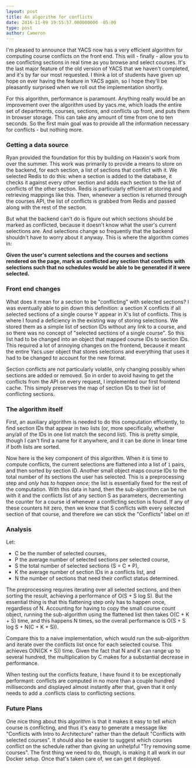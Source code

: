 ```yaml
---
layout: post
title: An algorithm for conflicts
date: 2016-11-09 19:55:57.000000000 -05:00
type: post
author: Cameron
---
```


I'm pleased to announce that YACS now has a very efficient algorithm for computing course conflicts on the front end. This will - finally - allow you to see conflicting sections in real time as you browse and select courses. It's the last major feature of the old version of YACS that we haven't completed, and it's by far our most requested. I think a lot of students have given up hope on ever having the feature in YACS again, so I hope they'll be pleasantly surprised when we roll out the implementation shortly.

For this algorithm, performance is paramount. Anything really would be an improvement over the algorithm used by yacs.me, which loads the entire set of departments, courses, sections, and conflicts up front, and puts them in browser storage. This can take any amount of time from one to ten seconds. So the first main goal was to provide all the information necessary for conflicts - but nothing more.

### Getting a data source

Ryan provided the foundation for this by building on Haoxin's work from over the summer. This work was primarily to provide a means to store on the backend, for each section, a list of sections that conflict with it. We selected Redis to do this: when a section is added to the database, it checks it against every other section and adds each section to the list of conflicts of the other section. Redis is particularly efficient at storing and retrieving mappings like this. Then, whenever a section is returned through the courses API, the list of conflicts is grabbed from Redis and passed along with the rest of the section.

But what the backend can't do is figure out which sections should be marked as conflicted, because it doesn't know what the user's current selections are. And selections change so frequently that the backend shouldn't have to worry about it anyway. This is where the algorithm comes in:

**Given the user's current selections and the courses and sections rendered on the page, mark as conflicted any section that conflicts with selections such that no schedules would be able to be generated if it were selected.**

### Front end changes

What does it mean for a section to be "conflicting" with selected sections? I was eventually able to pin down this definition: a section X conflicts if all selected sections of a single course Y appear in X's list of conflicts. This is where I found a deficiency in the existing way of storing selections. We stored them as a simple list of section IDs without any link to a course, and so there was no concept of "selected sections of a single course". So this list had to be changed into an object that mapped course IDs to section IDs. This required a lot of annoying changes on the frontend, because it meant the entire Yacs.user object that stores selections and everything that uses it had to be changed to account for the new format.

Section conflicts are not particularly volatile, only changing possibly when sections are added or removed. So in order to avoid having to get the conflicts from the API on every request, I implemented our first frontend cache. This simply preserves the map of section IDs to their list of conflicting sections.

### The algorithm itself

First, an auxiliary algorithm is needed to do this computation efficiently, to find section IDs that appear in two lists (or, more specifically, whether any/all of the IDs in one list match the second list). This is pretty simple, though I can't find a name for it anywhere, and it can be done in linear time if both lists are sorted.

Now here is the key component of this algorithm. When it is time to compute conflicts, the current selections are flattened into a list of `1` pairs, and then sorted by section ID. Another small object maps course IDs to the total number of its sections the user has selected. This is a preprocessing step and *only has to happen once;* the list is essentially fixed for the rest of the computation. With this data in hand, then the sub-algorithm can be run with it and the conflicts list of any section S as parameters, decrementing the counter for a course id whenever a conflicting section is found. If any of these counters hit zero, then we know that S conflicts with every selected section of that course, and therefore we can stick the "Conflicts" label on it!

### Analysis

Let:

* C be the number of selected courses,
* P the average number of selected sections per selected course,
* S the total number of selected sections (S = C * P),
* K the average number of section IDs in a conflicts list, and
* N the number of sections that need their conflict status determined.

The preprocessing requires iterating over all selected sections, and then sorting the result, achieving a performance of O(S + S log S). But the essential thing is that this flattening step only has to happen once, regardless of N. Accounting for having to copy the small course count object, running the sub-algorithm using the flattened list then takes O(C + K + S) time, and this happens N times, so the overall performance is O(S + S log S + N(C + K + S)).

Compare this to a naive implementation, which would run the sub-algorithm and iterate over the conflicts list once for each selected course. This achieves O(N(CK + S)) time. Given the fact that N and K can range up to several hundred, the multiplication by C makes for a substantial decrease in performance.

When testing out the conflicts feature, I have found it to be exceptionally performant: conflicts are computed in no more than a couple hundred milliseconds and displayed almost instantly after that, given that it only needs to add a .conflicts class to conflicting sections.

### Future Plans

One nice thing about this algorithm is that it makes it easy to tell *which* course is conflicting, and thus it's easy to generate a message like "Conflicts with Intro to Architecture" rather than the default "Conflicts with selected courses". It should also be easier to suggest which courses conflict on the schedule rather than giving an unhelpful "Try removing some courses". The first thing we need to do, though, is making it all work in our Docker setup. Once that's taken care of, we can get it deployed.

